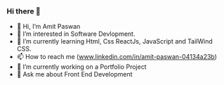 ### Hi there 👋
- 👋 Hi, I’m Amit Paswan
- 👀 I’m interested in Software Devlopment.
- 🌱 I’m currently learning Html, Css ReactJs, JavaScript and TailWind CSS.
- 📫 How to reach me (www.linkedin.com/in/amit-paswan-04134a23b)
- 🔭 I’m currently working on a Portfolio Project
- 💬 Ask me about Front End Development
  


<!--
**AmitPaswan18/AmitPaswan18** is a ✨ _special_ ✨ repository because its `README.md` (this file) appears on your GitHub profile.

Here are some ideas to get you started:


- 🌱 I’m currently learning ...
- 👯 I’m looking to collaborate on ...
- 🤔 I’m looking for help with ...
- 💬 Ask me about ...
- 📫 How to reach me: ...
- 😄 Pronouns: ...
- ⚡ Fun fact: ...
-->
